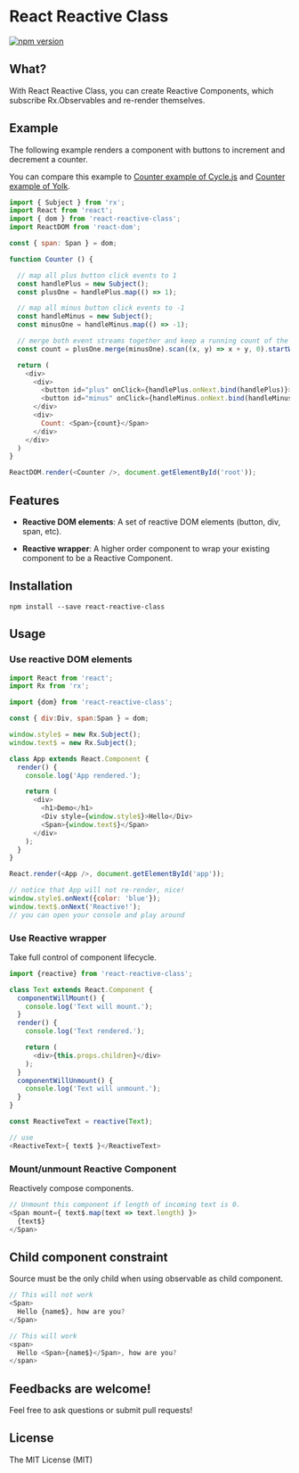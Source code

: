 # React Reactive Class

[![npm version](https://img.shields.io/npm/v/react-reactive-class.svg?style=flat-square)](https://www.npmjs.com/package/react-reactive-class)

## What?
With React Reactive Class, you can create Reactive Components, which
subscribe Rx.Observables and re-render themselves.

## Example

The following example renders a component with buttons to increment and decrement a counter.

You can compare this example to [Counter example of Cycle.js](https://github.com/cyclejs/cycle-examples/blob/master/counter/src/main.js) and [Counter example of Yolk](https://github.com/yolkjs/yolk#example).

```javascript
import { Subject } from 'rx';
import React from 'react';
import { dom } from 'react-reactive-class';
import ReactDOM from 'react-dom';

const { span: Span } = dom;

function Counter () {

  // map all plus button click events to 1
  const handlePlus = new Subject();
  const plusOne = handlePlus.map(() => 1);

  // map all minus button click events to -1
  const handleMinus = new Subject();
  const minusOne = handleMinus.map(() => -1);

  // merge both event streams together and keep a running count of the result
  const count = plusOne.merge(minusOne).scan((x, y) => x + y, 0).startWith(0);

  return (
    <div>
      <div>
        <button id="plus" onClick={handlePlus.onNext.bind(handlePlus)}>+</button>
        <button id="minus" onClick={handleMinus.onNext.bind(handleMinus)}>-</button>
      </div>
      <div>
        Count: <Span>{count}</Span>
      </div>
    </div>
  )
}

ReactDOM.render(<Counter />, document.getElementById('root'));
```

## Features

- **Reactive DOM elements**: A set of reactive DOM elements (button, div, span, etc).

- **Reactive wrapper**: A higher order component to wrap your existing component to be a Reactive Component.

## Installation
```
npm install --save react-reactive-class
```

## Usage

### Use reactive DOM elements
```javascript
import React from 'react';
import Rx from 'rx';

import {dom} from 'react-reactive-class';

const { div:Div, span:Span } = dom;

window.style$ = new Rx.Subject();
window.text$ = new Rx.Subject();

class App extends React.Component {
  render() {
    console.log('App rendered.');

    return (
      <div>
        <h1>Demo</h1>
        <Div style={window.style$}>Hello</Div>
        <Span>{window.text$}</Span>
      </div>
    );
  }
}

React.render(<App />, document.getElementById('app'));

// notice that App will not re-render, nice!
window.style$.onNext({color: 'blue'});
window.text$.onNext('Reactive!');
// you can open your console and play around
```

### Use Reactive wrapper

Take full control of component lifecycle.

```javascript
import {reactive} from 'react-reactive-class';

class Text extends React.Component {
  componentWillMount() {
    console.log('Text will mount.');
  }
  render() {
    console.log('Text rendered.');

    return (
      <div>{this.props.children}</div>
    );
  }
  componentWillUnmount() {
    console.log('Text will unmount.');
  }
}

const ReactiveText = reactive(Text);

// use
<ReactiveText>{ text$ }</ReactiveText>
```

### Mount/unmount Reactive Component

Reactively compose components.

```javascript
// Unmount this component if length of incoming text is 0.
<Span mount={ text$.map(text => text.length) }>
  {text$}
</Span>
```

## Child component constraint
Source must be the only child when using observable as child component.
```javascript
// This will not work
<Span>
  Hello {name$}, how are you?
</Span>

// This will work
<span>
  Hello <Span>{name$}</Span>, how are you?
</span>
```

## Feedbacks are welcome!
Feel free to ask questions or submit pull requests!

## License
The MIT License (MIT)
